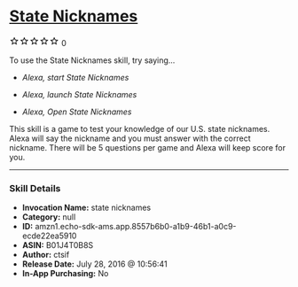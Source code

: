 # [State Nicknames](http://alexa.amazon.com/#skills/amzn1.echo-sdk-ams.app.8557b6b0-a1b9-46b1-a0c9-ecde22ea5910)
![0 stars](../../images/ic_star_border_black_18dp_1x.png)![0 stars](../../images/ic_star_border_black_18dp_1x.png)![0 stars](../../images/ic_star_border_black_18dp_1x.png)![0 stars](../../images/ic_star_border_black_18dp_1x.png)![0 stars](../../images/ic_star_border_black_18dp_1x.png) 0

To use the State Nicknames skill, try saying...

* *Alexa, start State Nicknames*

* *Alexa, launch State Nicknames*

* *Alexa, Open State Nicknames*

This skill is a  game to test your knowledge of our U.S. state nicknames.  Alexa will say the nickname and you must answer with the correct nickname.  There will be 5 questions per game and Alexa will keep score for you.

***

### Skill Details

* **Invocation Name:** state nicknames
* **Category:** null
* **ID:** amzn1.echo-sdk-ams.app.8557b6b0-a1b9-46b1-a0c9-ecde22ea5910
* **ASIN:** B01J4T0B8S
* **Author:** ctsif
* **Release Date:** July 28, 2016 @ 10:56:41
* **In-App Purchasing:** No
